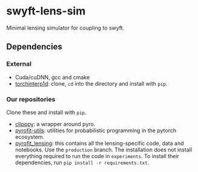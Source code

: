 # swyft-lens-sim

Minimal lensing simulator for coupling to swyft.

## Dependencies

### External

* Cuda/cuDNN, gcc and cmake
* [torchinterp1d](https://github.com/aliutkus/torchinterp1d): clone, `cd` into the directory and install with `pip`.

### Our repositories

Clone these and install with `pip`.
* [clipppy](https://github.com/kosiokarchev/clipppy/): a wrapper around pyro.
* [pyrofit-utils](https://github.com/kosiokarchev/pyrofit-utils): utilities for probabilistic programming in the pytorch ecosystem.
* [pyrofit_lensing](https://github.com/cweniger/pyrofit_lensing): this contains all the lensing-specific code, data and notebooks. Use the `production` branch. The installation does not install everything required to run the code in `experiments`. To install their dependencies, run `pip install -r requirements.txt`.
